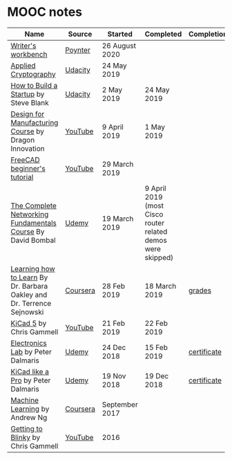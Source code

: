 # MOOC notes

| Name | Source | Started | Completed | Completion |
| ------ | ------ | ------ | ------ | ------ |
| [Writer's workbench](writers-workbench) | [Poynter](https://www.poynter.org/shop/self-directed-course/the-writers-workbench-50-tools-you-can-use/) | 26 August 2020 | 
| [Applied Cryptography](applied-cryptography) | [Udacity](https://www.udacity.com/course/applied-cryptography--cs387) | 24 May 2019 |
| [How to Build a Startup](build-startup) by Steve Blank | [Udacity](https://www.udacity.com/course/how-to-build-a-startup--ep245) | 2 May 2019 | 24 May 2019 |
| [Design for Manufacturing Course](dfm) by Dragon Innovation | [YouTube](https://www.youtube.com/playlist?list=PLNTXUUIxHyNwrlAh2ZkaMTSBrgk86wC-a) | 9 April 2019 | 1 May 2019
| [FreeCAD beginner's tutorial](freecad) | [YouTube](https://www.youtube.com/watch?v=_HEvhclR4-o&list=PL6fZ68Cq3L8k0JhxnIVjZQN26cn9idJrj) | 29 March 2019 |  |
| [The Complete Networking Fundamentals Course](complete-networking-fundamentals) By David Bombal | [Udemy](https://www.udemy.com/complete-networking-fundamentals-course-ccna-start/learn/v4/overview) | 19 March 2019 | 9 April 2019 (most Cisco router related demos were skipped) |
| [Learning how to Learn](learning-how-to-learn) By Dr. Barbara Oakley and Dr. Terrence Sejnowski | [Coursera](https://www.coursera.org/learn/learning-how-to-learn) | 28 Feb 2019 | 18 March 2019 |  [grades](learning-how-to-learn/grades.png)
| [KiCad 5](kicad-5) by Chris Gammell | [YouTube](https://www.youtube.com/watch?v=2xRSV1eTsbE&list=PLy2022BX6EsphFLOoGI_fQRpew1i28Y02) | 21 Feb 2019 | 22 Feb 2019
| [Electronics Lab](electronics-lab) by Peter Dalmaris | [Udemy](https://www.udemy.com/workbench/) | 24 Dec 2018 | 15 Feb 2019 | [certificate](electronics-lab/certificate.pdf) |
| [KiCad like a Pro](kicad-like-pro) by Peter Dalmaris | [Udemy](https://www.udemy.com/kicad-pro/learn/v4/overview) | 19 Nov 2018 |19 Dec 2018 | [certificate](kicad-like-pro/certificate.pdf)|
| [Machine Learning](machine-learning) by Andrew Ng | [Coursera](https://www.coursera.org/learn/machine-learning) | September 2017 ||
| [Getting to Blinky](getting-to-blinky) by Chris Gammell | [YouTube](https://www.youtube.com/watch?v=JN_Y93RTdSo&list=PLy2022BX6Eso532xqrUxDT1u2p4VVsg-q) | 2016
